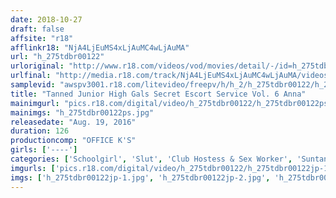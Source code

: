 ```yaml
---
date: 2018-10-27
draft: false
affsite: "r18"
afflinkr18: "NjA4LjEuMS4xLjAuMC4wLjAuMA"
url: "h_275tdbr00122"
urloriginal: "http://www.r18.com/videos/vod/movies/detail/-/id=h_275tdbr00122"
urlfinal: "http://media.r18.com/track/NjA4LjEuMS4xLjAuMC4wLjAuMA/videos/vod/movies/detail/-/id=h_275tdbr00122"
samplevid: "awspv3001.r18.com/litevideo/freepv/h/h_2/h_275tdbr00122/h_275tdbr00122_dmb_w.mp4"
title: "Tanned Junior High Gals Secret Escort Service Vol. 6 Anna"
mainimgurl: "pics.r18.com/digital/video/h_275tdbr00122/h_275tdbr00122ps.jpg"
mainimgs: "h_275tdbr00122ps.jpg"
releasedate: "Aug. 19, 2016"
duration: 126
productioncomp: "OFFICE K'S"
girls: ['----']
categories: ['Schoolgirl', 'Slut', 'Club Hostess & Sex Worker', 'Suntan', 'Loose Socks', 'Blowjob', 'Gonzo', 'Hi-Def']
imgurls: ['pics.r18.com/digital/video/h_275tdbr00122/h_275tdbr00122jp-1.jpg', 'pics.r18.com/digital/video/h_275tdbr00122/h_275tdbr00122jp-2.jpg', 'pics.r18.com/digital/video/h_275tdbr00122/h_275tdbr00122jp-3.jpg', 'pics.r18.com/digital/video/h_275tdbr00122/h_275tdbr00122jp-4.jpg', 'pics.r18.com/digital/video/h_275tdbr00122/h_275tdbr00122jp-5.jpg', 'pics.r18.com/digital/video/h_275tdbr00122/h_275tdbr00122jp-6.jpg', 'pics.r18.com/digital/video/h_275tdbr00122/h_275tdbr00122jp-7.jpg', 'pics.r18.com/digital/video/h_275tdbr00122/h_275tdbr00122jp-8.jpg', 'pics.r18.com/digital/video/h_275tdbr00122/h_275tdbr00122jp-9.jpg', 'pics.r18.com/digital/video/h_275tdbr00122/h_275tdbr00122jp-10.jpg', 'pics.r18.com/digital/video/h_275tdbr00122/h_275tdbr00122jp-11.jpg', 'pics.r18.com/digital/video/h_275tdbr00122/h_275tdbr00122jp-12.jpg', 'pics.r18.com/digital/video/h_275tdbr00122/h_275tdbr00122jp-13.jpg', 'pics.r18.com/digital/video/h_275tdbr00122/h_275tdbr00122jp-14.jpg', 'pics.r18.com/digital/video/h_275tdbr00122/h_275tdbr00122jp-15.jpg', 'pics.r18.com/digital/video/h_275tdbr00122/h_275tdbr00122jp-16.jpg', 'pics.r18.com/digital/video/h_275tdbr00122/h_275tdbr00122jp-17.jpg', 'pics.r18.com/digital/video/h_275tdbr00122/h_275tdbr00122jp-18.jpg', 'pics.r18.com/digital/video/h_275tdbr00122/h_275tdbr00122jp-19.jpg', 'pics.r18.com/digital/video/h_275tdbr00122/h_275tdbr00122jp-20.jpg']
imgs: ['h_275tdbr00122jp-1.jpg', 'h_275tdbr00122jp-2.jpg', 'h_275tdbr00122jp-3.jpg', 'h_275tdbr00122jp-4.jpg', 'h_275tdbr00122jp-5.jpg', 'h_275tdbr00122jp-6.jpg', 'h_275tdbr00122jp-7.jpg', 'h_275tdbr00122jp-8.jpg', 'h_275tdbr00122jp-9.jpg', 'h_275tdbr00122jp-10.jpg', 'h_275tdbr00122jp-11.jpg', 'h_275tdbr00122jp-12.jpg', 'h_275tdbr00122jp-13.jpg', 'h_275tdbr00122jp-14.jpg', 'h_275tdbr00122jp-15.jpg', 'h_275tdbr00122jp-16.jpg', 'h_275tdbr00122jp-17.jpg', 'h_275tdbr00122jp-18.jpg', 'h_275tdbr00122jp-19.jpg', 'h_275tdbr00122jp-20.jpg']
---
```

